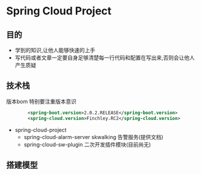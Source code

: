 # Spring Cloud Project

## 目的
* 学到的知识,让他人能够快速的上手
* 写代码或者文章一定要自身足够清楚每一行代码和配置在写出来,否则会让他人产生质疑

## 技术栈
版本bom 特别要注重版本意识
```xml
        <spring-boot.version>2.0.2.RELEASE</spring-boot.version>
        <spring-cloud.version>Finchley.RC2</spring-cloud.version>
```

* spring-cloud-project
    * spring-cloud-alarm-server skwalking 告警服务(提供文档)
    * spring-cloud-sw-plugin 二次开发插件模块(目前尚无)

## 搭建模型
